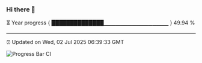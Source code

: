 ### Hi there 👋

⏳ Year progress { ██████████████▁▁▁▁▁▁▁▁▁▁▁▁▁▁▁▁ } 49.94 %

---

⏰ Updated on Wed, 02 Jul 2025 06:39:33 GMT

![Progress Bar CI](https://github.com/DhruviPatel157/GitHub-Actions-Demo/workflows/Progress%20Bar%20CI/badge.svg)
